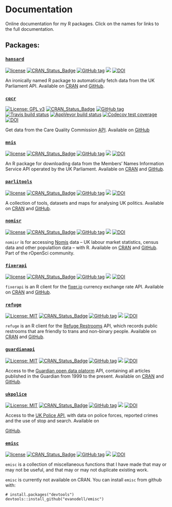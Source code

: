 
# Documentation

Online documentation for my R packages. Click on the names for links to
the full documentation.

## Packages:

### [`hansard`](https://docs.evanodell.com/hansard)

[![license](https://img.shields.io/github/license/mashape/apistatus.svg)]()
[![CRAN\_Status\_Badge](https://www.r-pkg.org/badges/version/hansard)](https://cran.r-project.org/package=hansard)
[![GitHub
tag](https://img.shields.io/github/tag/evanodell/hansard.svg)](https://github.com/evanodell/hansard)
[![](https://cranlogs.r-pkg.org/badges/grand-total/hansard)](https://dgrtwo.shinyapps.io/cranview/)
[![DOI](https://zenodo.org/badge/72111315.svg)](https://zenodo.org/badge/latestdoi/72111315)

An ironically named R package to automatically fetch data from the UK
Parliament API. Available on
[CRAN](https://cran.r-project.org/package=hansard) and
[GitHub](https://github.com/EvanOdell/hansard).

### [`cqcr`](https://docs.evanodell.com/cqcr)

[![License: GPL
v3](https://img.shields.io/badge/License-GPLv3-blue.svg)](https://www.gnu.org/licenses/gpl-3.0)
[![CRAN\_Status\_Badge](https://www.r-pkg.org/badges/version/cqcr)](https://cran.r-project.org/package=cqcr)
[![GitHub
tag](https://img.shields.io/github/tag/evanodell/cqcr.svg)](https://github.com/evanodell/cqcr)
[![Travis build
status](https://travis-ci.org/evanodell/cqcr.svg?branch=master)](https://travis-ci.org/evanodell/cqcr)
[![AppVeyor build
status](https://ci.appveyor.com/api/projects/status/github/evanodell/cqcr?branch=master&svg=true)](https://ci.appveyor.com/project/evanodell/cqcr)
[![Codecov test
coverage](https://codecov.io/gh/evanodell/cqcr/branch/master/graph/badge.svg)](https://codecov.io/gh/evanodell/cqcr?branch=master)
[![DOI](https://zenodo.org/badge/204009825.svg)](https://zenodo.org/badge/latestdoi/204009825)

Get data from the Care Quality Commission
[API](https://anypoint.mulesoft.com/exchange/portals/care-quality-commission-5/4d36bd23-127d-4acf-8903-ba292ea615d4/cqc-syndication-1/).
Available on [GitHub](https://github.com/EvanOdell/cqcr)

### [`mnis`](https://docs.evanodell.com/mnis)

[![license](https://img.shields.io/github/license/mashape/apistatus.svg)](https://github.com/EvanOdell/mnis/blob/master/LICENSE)
[![CRAN\_Status\_Badge](https://www.r-pkg.org/badges/version/mnis)](https://cran.r-project.org/package=mnis)
[![GitHub
tag](https://img.shields.io/github/tag/evanodell/mnis.svg)](https://github.com/evanodell/mnis)
[![](https://cranlogs.r-pkg.org/badges/grand-total/mnis)](https://dgrtwo.shinyapps.io/cranview/)
[![DOI](https://zenodo.org/badge/76553907.svg)](https://zenodo.org/badge/latestdoi/76553907)

An R package for downloading data from the Members’ Names Information
Service API operated by the UK Parliament. Available on
[CRAN](https://cran.r-project.org/package=mnis) and
[GitHub](https://github.com/EvanOdell/mnis).

### [`parlitools`](https://docs.evanodell.com/parlitools)

[![license](https://img.shields.io/github/license/mashape/apistatus.svg)](https://github.com/EvanOdell/parlitools/blob/master/LICENSE)
[![CRAN\_Status\_Badge](https://www.r-pkg.org/badges/version/parlitools)](https://cran.r-project.org/package=parlitools)
[![GitHub
tag](https://img.shields.io/github/tag/evanodell/parlitools.svg)](https://github.com/evanodell/parlitools)
[![](https://cranlogs.r-pkg.org/badges/grand-total/parlitools)](https://dgrtwo.shinyapps.io/cranview/)
[![DOI](https://zenodo.org/badge/86801920.svg)](https://zenodo.org/badge/latestdoi/86801920)

A collection of tools, datasets and maps for analysing UK politics.
Available on [CRAN](https://cran.r-project.org/package=parlitools) and
[GitHub](https://github.com/EvanOdell/parlitools).

### [`nomisr`](https://docs.evanodell.com/nomisr)

[![license](https://img.shields.io/github/license/mashape/apistatus.svg)](https://github.com/EvanOdell/emisc/blob/master/LICENSE)
[![CRAN\_Status\_Badge](https://www.r-pkg.org/badges/version/nomisr)](https://cran.r-project.org/package=nomisr)
[![GitHub
tag](https://img.shields.io/github/tag/evanodell/nomisr.svg)](https://github.com/evanodell/nomisr)
[![](https://cranlogs.r-pkg.org/badges/grand-total/nomisr)](https://dgrtwo.shinyapps.io/cranview/)
[![DOI](https://zenodo.org/badge/118144805.svg)](https://zenodo.org/badge/latestdoi/118144805)

`nomisr` is for accessing [Nomis](https://www.nomisweb.co.uk/) data – UK
labour market statistics, census data and other populatlion data – with
R. Available on [CRAN](https://cran.r-project.org/package=nomisr) and
[GitHub](https://github.com/ropensci/nomisr). Part of the rOpenSci
community.

### [`fixerapi`](https://docs.evanodell.com/fixerapi)

[![license](https://img.shields.io/github/license/mashape/apistatus.svg)](https://github.com/EvanOdell/emisc/blob/master/LICENSE)
[![CRAN\_Status\_Badge](https://www.r-pkg.org/badges/version/fixerapi)](https://cran.r-project.org/package=fixerapi)
[![GitHub
tag](https://img.shields.io/github/tag/evanodell/fixerapi.svg)](https://github.com/evanodell/fixerapi)
[![](https://cranlogs.r-pkg.org/badges/grand-total/fixerapi)](https://dgrtwo.shinyapps.io/cranview/)
[![DOI](https://zenodo.org/badge/127822432.svg)](https://zenodo.org/badge/latestdoi/127822432)

`fixerapi` is an R client for the [fixer.io](https://fixer.io) currency
exchange rate API. Available on
[CRAN](https://cran.r-project.org/package=fixerapi) and
[GitHub](https://github.com/EvanOdell/fixerapi).

### [`refuge`](https://docs.evanodell.com/refuge)

[![License:
MIT](https://img.shields.io/badge/License-MIT-blue.svg)](https://opensource.org/licenses/MIT)
[![CRAN\_Status\_Badge](https://www.r-pkg.org/badges/version/refuge)](https://cran.r-project.org/package=refuge)
[![GitHub
tag](https://img.shields.io/github/tag/evanodell/refuge.svg)](https://github.com/evanodell/refuge)
[![](https://cranlogs.r-pkg.org/badges/grand-total/refuge)](https://dgrtwo.shinyapps.io/cranview/)
[![DOI](https://zenodo.org/badge/129826417.svg)](https://zenodo.org/badge/latestdoi/129826417)

`refuge` is an R client for the [Refuge
Restrooms](https://www.refugerestrooms.org/) API, which records public
restrooms that are friendly to trans and non-binary people. Available on
[CRAN](https://cran.r-project.org/package=refuge) and
[GitHub](https://github.com/EvanOdell/refuge).

### [`guardianapi`](https://docs.evanodell.com/guardianapi)

[![License:
MIT](https://img.shields.io/badge/License-MIT-blue.svg)](https://opensource.org/licenses/MIT)
[![CRAN\_Status\_Badge](https://www.r-pkg.org/badges/version/guardianapi)](https://cran.r-project.org/package=guardianapi)
[![GitHub
tag](https://img.shields.io/github/tag/evanodell/guardianapi.svg)](https://github.com/evanodell/guardianapi)
[![](https://cranlogs.r-pkg.org/badges/grand-total/guardianapi)](https://dgrtwo.shinyapps.io/cranview/)
[![DOI](https://zenodo.org/badge/167837281.svg)](https://zenodo.org/badge/latestdoi/167837281)

Access to the [Guardian open data
platorm](https://open-platform.theguardian.com/) API, containing all
articles published in the Guardian from 1999 to the present. Available
on [CRAN](https://cran.r-project.org/package=guardianapi) and
[GitHub](https://github.com/EvanOdell/guardianapi).

### [`ukpolice`](https://docs.evanodell.com/ukpolice)

[![License:
MIT](https://img.shields.io/badge/License-MIT-blue.svg)](https://opensource.org/licenses/MIT)
[![CRAN\_Status\_Badge](https://www.r-pkg.org/badges/version/ukpolice)](https://cran.r-project.org/package=ukpolice)
[![GitHub
tag](https://img.shields.io/github/tag/evanodell/ukpolice.svg)](https://github.com/evanodell/ukpolice)
[![](https://cranlogs.r-pkg.org/badges/grand-total/ukpolice)](https://dgrtwo.shinyapps.io/cranview/)
[![DOI](https://zenodo.org/badge/178673884.svg)](https://zenodo.org/badge/latestdoi/178673884)

Access to the [UK Police API](https://data.police.uk/docs/), with data
on police forces, reported crimes and the use of stop and search.
Available on
<!--[CRAN](https://cran.r-project.org/package=ukpolice) and-->
[GitHub](https://github.com/EvanOdell/ukpolice).

### [`emisc`](https://docs.evanodell.com/emisc)

[![license](https://img.shields.io/github/license/mashape/apistatus.svg)](https://github.com/EvanOdell/emisc/blob/master/LICENSE)
[![CRAN\_Status\_Badge](https://www.r-pkg.org/badges/version/emisc)](https://cran.r-project.org/package=emisc)
[![GitHub
tag](https://img.shields.io/github/tag/evanodell/emisc.svg)](https://github.com/evanodell/emisc)
[![](https://cranlogs.r-pkg.org/badges/grand-total/emisc)](https://dgrtwo.shinyapps.io/cranview/)
[![DOI](https://zenodo.org/badge/96876145.svg)](https://zenodo.org/badge/latestdoi/96876145)

`emisc` is a collection of miscellaneous functions that I have made that
may or may not be useful, and that may or may not duplicate existing
work.

`emisc` is currently not available on CRAN. You can install `emisc` from
github with:

    # install.packages("devtools")
    devtools::install_github("evanodell/emisc")
